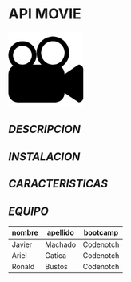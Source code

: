 # **API MOVIE**

<p align="left"> <img src="movie.png" width="150"/>  </p>

## **_DESCRIPCION_**

## **_INSTALACION_**

## **_CARACTERISTICAS_**

## **_EQUIPO_**


| nombre | apellido | bootcamp
| --- | --- | --- |
| Javier | Machado | Codenotch
| Ariel | Gatica | Codenotch
| Ronald | Bustos |  Codenotch

